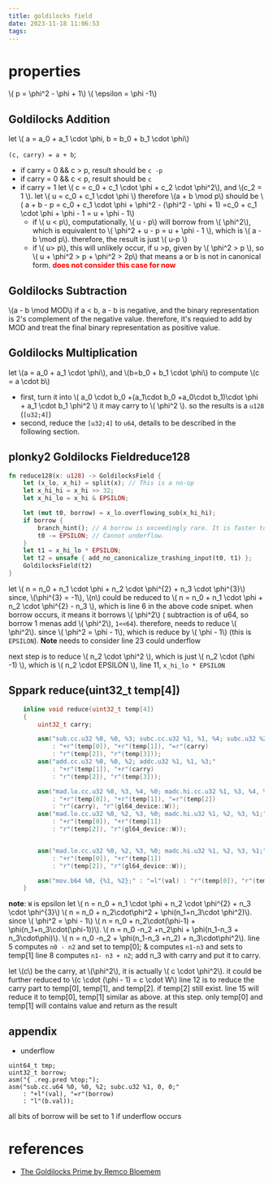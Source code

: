 ```yaml
---
title: goldilocks field
date: 2023-11-18 11:06:53
tags:
---
```



<script
  src="https://cdn.mathjax.org/mathjax/latest/MathJax.js?config=TeX-AMS-MML_HTMLorMML"
  type="text/javascript">
</script>

# properties
\\( p = \phi^2 - \phi + 1\\)
\\( \epsilon  = \phi -1\\)

## Goldilocks Addition
let \\( a = a_0 + a_1 \cdot \phi, b = b_0 + b_1 \cdot \phi\\)

`(c, carry) = a + b`;
- if carry = 0 && c > p, result should be `c -p`
- if carry = 0 && c < p, result should be `c`
- if carry = 1 
let \\( c = c_0 + c_1 \cdot \phi + c_2 \cdot \phi^2\\), and \\(c_2 = 1 \\). let \\( u = c_0 + c_1 \cdot \phi \\)
therefore \\(a + b \mod p\\) should be \\( a + b - p = c_0 + c_1 \cdot \phi + \phi^2 - (\phi^2 - \phi + 1) =c_0 + c_1 \cdot \phi + \phi - 1 = u + \phi - 1\\) 
  - if \\( u  <  p\\), computationally, \\( u  -  p\\) will borrow from \\( \phi^2\\), which is equivalent to
  \\( \phi^2 + u - p = u + \phi - 1  \\), which is \\( a - b \mod p\\). therefore, the result is just \\( u-p \\)
  - if \\( u> p\\), this will unlikely occur, if u >p, given by \\( \phi^2 > p \\), so \\( u + \phi^2 > p + \phi^2 > 2p\\) that means a or b is not in canonical form. <span style="color:red">**does not consider this case for now**</span>

## Goldilocks Subtraction
\\(a - b \mod MOD\\)
if a < b, a - b is negative, and the binary representation is 2's complement of the negative value. therefore, it's requied to add by MOD and treat the final binary representation as positive value.

## Goldilocks Multiplication
let \\(a = a_0 + a_1 \cdot \phi\\), and \\(b=b_0 + b_1 \cdot \phi\\)
to compute \\(c = a \cdot b\\)
- first, turn it into \\( a_0 \cdot b_0 +(a_1\cdot b_0 +a_0\cdot b_1)\cdot \phi + a_1 \cdot b_1 \phi^2 \\)
it may carry to \\( \phi^2 \\). so the results is a `u128` (`[u32;4]`)
- second, reduce the `[u32;4]` to `u64`, details to be described in the following section.
## plonky2 Goldilocks Fieldreduce128
```rust
fn reduce128(x: u128) -> GoldilocksField {
    let (x_lo, x_hi) = split(x); // This is a no-op
    let x_hi_hi = x_hi >> 32;
    let x_hi_lo = x_hi & EPSILON;

    let (mut t0, borrow) = x_lo.overflowing_sub(x_hi_hi);
    if borrow {
        branch_hint(); // A borrow is exceedingly rare. It is faster to branch.
        t0 -= EPSILON; // Cannot underflow.
    }
    let t1 = x_hi_lo * EPSILON;
    let t2 = unsafe { add_no_canonicalize_trashing_input(t0, t1) };
    GoldilocksField(t2)
}
```

let \\( n = n_0 + n_1 \cdot \phi + n_2 \cdot \phi^{2} + n_3 \cdot \phi^{3}\\)
since, \\(\phi^{3} = -1\\), \\(n\\) could be reduced to \\( n = n_0 + n_1 \cdot \phi + n_2 \cdot \phi^{2} - n_3  \\),
which is line 6 in the above code snipet. when borrow occurs, it means it borrows \\( \phi^2\\) ( subtraction is of u64, so borrow 1 menas add \\( \phi^2\\), `1<<64`). therefore, needs to reduce \\( \phi^2\\). since \\( \phi^2 = \phi - 1\\), which is reduce by \\( \phi - 1\\) (this is `EPSILON`). 
**Note** needs to consider line 23 could underflow

next step is to reduce \\( n_2 \cdot \phi^2 \\), which is just \\( n_2 \cdot (\phi -1)  \\), which is \\( n_2 \cdot EPSILON  \\), line 11, `x_hi_lo * EPSILON`


## Sppark reduce(uint32_t temp[4])
```cpp
    inline void reduce(uint32_t temp[4])
    {
        uint32_t carry;

        asm("sub.cc.u32 %0, %0, %3; subc.cc.u32 %1, %1, %4; subc.u32 %2, 0, 0;"
            : "+r"(temp[0]), "+r"(temp[1]), "=r"(carry)
            : "r"(temp[2]), "r"(temp[3]));
        asm("add.cc.u32 %0, %0, %2; addc.u32 %1, %1, %3;"
            : "+r"(temp[1]), "+r"(carry)
            : "r"(temp[2]), "r"(temp[3]));

        asm("mad.lo.cc.u32 %0, %3, %4, %0; madc.hi.cc.u32 %1, %3, %4, %1; addc.u32 %2, 0, 0;"
            : "+r"(temp[0]), "+r"(temp[1]), "=r"(temp[2])
            : "r"(carry), "r"(gl64_device::W));
        asm("mad.lo.cc.u32 %0, %2, %3, %0; madc.hi.u32 %1, %2, %3, %1;"
            : "+r"(temp[0]), "+r"(temp[1])
            : "r"(temp[2]), "r"(gl64_device::W));


        asm("mad.lo.cc.u32 %0, %2, %3, %0; madc.hi.u32 %1, %2, %3, %1;"
            : "+r"(temp[0]), "+r"(temp[1])
            : "r"(temp[2]), "r"(gl64_device::W));

        asm("mov.b64 %0, {%1, %2};" : "=l"(val) : "r"(temp[0]), "r"(temp[1]));
    }

```
**note**: `W` is epsilon
let \\( n = n_0 + n_1 \cdot \phi + n_2 \cdot \phi^{2} + n_3 \cdot \phi^{3}\\) 
\\( n = n_0 + n_2\cdot\phi^2 + \phi(n_1+n_3\cdot \phi^2)\\).
since \\( \phi^2 = \phi - 1\\)
\\( n = n_0 + n_2\cdot(\phi-1) + \phi(n_1+n_3\cdot(\phi-1))\\).
\\( n = n_0 -n_2 +n_2\phi + \phi(n_1-n_3 + n_3\cdot\phi)\\).
\\( n = n_0 -n_2 + \phi(n_1-n_3 +n_2) + n_3\cdot\phi^2\\).
line 5 computes `n0 - n2` and set to temp[0]; & computes `n1-n3` and sets to temp[1]
line 8 computes `n1- n3 + n2`; add n_3 with carry and put it to carry.

let \\(c\\) be the carry, at \\(\phi^2\\), it is actually \\( c \cdot \phi^2\\). it could be further reduced to  \\(c \cdot (\phi - 1) = c \cdot W\\)
line 12 is to reduce the carry part to temp[0], temp[1], and temp[2].
if temp[2] still exist. line 15 will reduce it to temp[0], temp[1] similar as above.
at this step. only temp[0] and temp[1] will contains value and return as the result


## appendix
- underflow
```
uint64_t tmp;
uint32_t borrow;
asm("{ .reg.pred %top;");
asm("sub.cc.u64 %0, %0, %2; subc.u32 %1, 0, 0;"
    : "+l"(val), "=r"(borrow)
    : "l"(b.val));
```
all bits of borrow will be set to 1 if underflow occurs

# references
- [The Goldilocks Prime by Remco Bloemem](https://xn--2-umb.com/22/goldilocks/)
